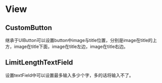 # View

## CustomButton
继承于UIButton可以设置button中image与title位置，分别是image在title的上方，image在title下面，image在title左边，image在title右边。

## LimitLengthTextField 
设置textField中可以设置最多输入多少个字，多的话将输入不了。
